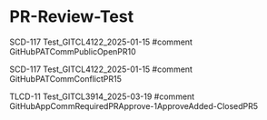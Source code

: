 # PR-Review-Test

SCD-117 Test_GITCL4122_2025-01-15 #comment GitHubPATCommPublicOpenPR10

SCD-117 Test_GITCL4122_2025-01-15 #comment GitHubPATCommConflictPR15

TLCD-11 Test_GITCL3914_2025-03-19 #comment GitHubAppCommRequiredPRApprove-1ApproveAdded-ClosedPR5



